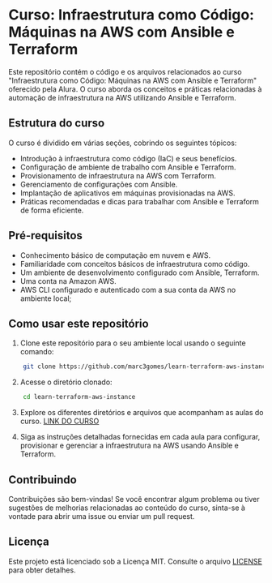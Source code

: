 # Curso: Infraestrutura como Código: Máquinas na AWS com Ansible e Terraform

Este repositório contém o código e os arquivos relacionados ao curso "Infraestrutura como Código: Máquinas na AWS com Ansible e Terraform" oferecido pela Alura. O curso aborda os conceitos e práticas relacionadas à automação de infraestrutura na AWS utilizando Ansible e Terraform.

## Estrutura do curso

O curso é dividido em várias seções, cobrindo os seguintes tópicos:

- Introdução à infraestrutura como código (IaC) e seus benefícios.
- Configuração de ambiente de trabalho com Ansible e Terraform.
- Provisionamento de infraestrutura na AWS com Terraform.
- Gerenciamento de configurações com Ansible.
- Implantação de aplicativos em máquinas provisionadas na AWS.
- Práticas recomendadas e dicas para trabalhar com Ansible e Terraform de forma eficiente.

## Pré-requisitos

- Conhecimento básico de computação em nuvem e AWS.
- Familiaridade com conceitos básicos de infraestrutura como código.
- Um ambiente de desenvolvimento configurado com Ansible, Terraform.
- Uma conta na Amazon AWS.
- AWS CLI configurado e autenticado com a sua conta da AWS no ambiente local;

## Como usar este repositório

1. Clone este repositório para o seu ambiente local usando o seguinte comando:
```bash
    git clone https://github.com/marc3gomes/learn-terraform-aws-instance.git
```

2. Acesse o diretório clonado:
```bash
    cd learn-terraform-aws-instance
```

3. Explore os diferentes diretórios e arquivos que acompanham as aulas do curso. [LINK DO CURSO](https://cursos.alura.com.br/course/infraestrutura-codigo-maquinas-aws-ansible-terraform)

4. Siga as instruções detalhadas fornecidas em cada aula para configurar, provisionar e gerenciar a infraestrutura na AWS usando Ansible e Terraform.

## Contribuindo

Contribuições são bem-vindas! Se você encontrar algum problema ou tiver sugestões de melhorias relacionadas ao conteúdo do curso, sinta-se à vontade para abrir uma issue ou enviar um pull request.

## Licença

Este projeto está licenciado sob a Licença MIT. Consulte o arquivo [LICENSE](LICENSE) para obter detalhes.
